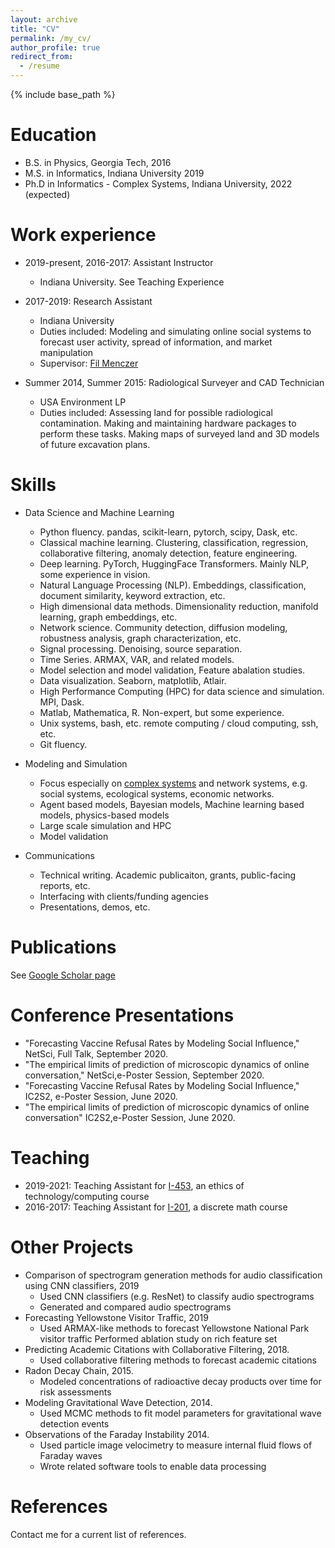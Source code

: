 ```yaml
---
layout: archive
title: "CV"
permalink: /my_cv/
author_profile: true
redirect_from:
  - /resume
---
```


{% include base_path %}

Education
======
* B.S. in Physics, Georgia Tech, 2016
* M.S. in Informatics, Indiana University 2019
* Ph.D in Informatics - Complex Systems, Indiana University, 2022 (expected)

Work experience
======
* 2019-present, 2016-2017: Assistant Instructor
  * Indiana University. See Teaching Experience
  
* 2017-2019: Research Assistant
  * Indiana University
  * Duties included: Modeling and simulating online social systems to forecast user activity, spread of information, and market manipulation
  * Supervisor: [Fil Menczer](http://cnets.indiana.edu/fil/)
  
* Summer 2014, Summer 2015: Radiological Surveyer and CAD Technician
  * USA Environment LP
  * Duties included: Assessing land for possible radiological contamination. Making and maintaining hardware packages to perform these tasks.  Making maps of surveyed land and 3D models of future excavation plans. 
  
Skills
======
* Data Science and Machine Learning
  * Python fluency. pandas, scikit-learn, pytorch, scipy, Dask, etc.
  * Classical machine learning. Clustering, classification, regression, collaborative filtering, anomaly detection, feature engineering.
  * Deep learning. PyTorch, HuggingFace Transformers. Mainly NLP, some experience in vision.
  * Natural Language Processing (NLP). Embeddings, classification, document similarity, keyword extraction, etc.
  * High dimensional data methods. Dimensionality reduction, manifold learning, graph embeddings, etc.
  * Network science. Community detection, diffusion modeling, robustness analysis, graph characterization, etc.
  * Signal processing. Denoising, source separation.
  * Time Series. ARMAX, VAR, and related models. 
  * Model selection and model validation, Feature abalation studies.
  * Data visualization. Seaborn, matplotlib, Atlair.
  * High Performance Computing (HPC) for data science and simulation. MPI, Dask.
  * Matlab, Mathematica, R. Non-expert, but some experience.
  * Unix systems, bash, etc. remote computing / cloud computing, ssh, etc.
  * Git fluency.
  
* Modeling and Simulation
  * Focus especially on [complex systems](https://cssociety.org/about-us/what-are-cs) and network systems, e.g. social systems, ecological systems, economic networks.
  * Agent based models, Bayesian models, Machine learning based models, physics-based models
  * Large scale simulation and HPC
  * Model validation
  
* Communications
  * Technical writing. Academic publicaiton, grants, public-facing reports, etc.
  * Interfacing with clients/funding agencies
  * Presentations, demos, etc.

Publications
======
See [Google Scholar page](https://scholar.google.com/citations?user=uiUoGrgAAAAJ)

Conference Presentations
======
* "Forecasting Vaccine Refusal Rates by Modeling Social Influence," NetSci, Full Talk, September 2020.
* "The empirical limits of prediction of microscopic dynamics of online conversation," NetSci,e-Poster Session, September 2020.
* "Forecasting Vaccine Refusal Rates by Modeling Social Influence," IC2S2, e-Poster Session, June 2020.
* "The empirical limits of prediction of microscopic dynamics of online conversation" IC2S2,e-Poster Session, June 2020.
  
Teaching
======
* 2019-2021: Teaching Assistant for [I-453](https://soic.iupui.edu/courses/info-i453/), an ethics of technology/computing course
* 2016-2017: Teaching Assistant for [I-201](https://soic.iupui.edu/courses/info-i201/), a discrete math course

Other Projects
======
* Comparison of spectrogram generation methods for audio classification using CNN classifiers, 2019
  * Used CNN classifiers (e.g.  ResNet) to classify audio spectrograms
  * Generated and compared audio spectrograms
* Forecasting Yellowstone Visitor Traffic, 2019
  * Used ARMAX-like methods to forecast Yellowstone National Park visitor traffic
Performed ablation study on rich feature set
* Predicting Academic Citations with Collaborative Filtering, 2018.
  * Used collaborative filtering methods to forecast academic citations
* Radon Decay Chain, 2015.
  * Modeled concentrations of radioactive decay products over time for risk assessments
* Modeling Gravitational Wave Detection, 2014.
  * Used MCMC methods to fit model parameters for gravitational wave detection events
* Observations of the Faraday Instability 2014.
  * Used particle image velocimetry to measure internal fluid flows of Faraday waves
  * Wrote related software tools to enable data processing
  
References
======
Contact me for a current list of references.
